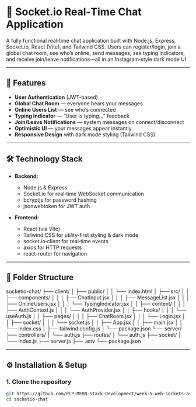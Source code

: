 # 🔌 Socket.io Real‑Time Chat Application

A fully functional real‑time chat application built with Node.js, Express, Socket.io, React (Vite), and Tailwind CSS. Users can register/login, join a global chat room, see who’s online, send messages, see typing indicators, and receive join/leave notifications—all in an Instagram‑style dark mode UI.

---

## 🚀 Features

- **User Authentication** (JWT‑based)  
- **Global Chat Room** — everyone hears your messages  
- **Online Users List** — see who’s connected  
- **Typing Indicator** — “User is typing…” feedback  
- **Join/Leave Notifications** — system messages on connect/disconnect  
- **Optimistic UI** — your messages appear instantly  
- **Responsive Design** with dark mode styling (Tailwind CSS)  

---

## 🛠 Technology Stack

- **Backend:**  
  - Node.js & Express  
  - Socket.io for real‑time WebSocket communication  
  - bcryptjs for password hashing  
  - jsonwebtoken for JWT auth  

- **Frontend:**  
  - React (via Vite)  
  - Tailwind CSS for utility‑first styling & dark mode  
  - socket.io‑client for real‑time events  
  - axios for HTTP requests  
  - react-router for navigation  

---

## 📁 Folder Structure

socketio-chat/
├── client/
│   ├── public/
│   │   └── index.html
│   ├── src/
│   │   ├── components/
│   │   │   ├── ChatInput.jsx
│   │   │   ├── MessageList.jsx
│   │   │   ├── OnlineUsers.jsx
│   │   │   └── TypingIndicator.jsx
│   │   ├── context/
│   │   │   ├── AuthContext.js
│   │   │   └── AuthProvider.jsx
│   │   ├── hooks/
│   │   │   └── useAuth.js
│   │   ├── pages/
│   │   │   ├── ChatRoom.jsx
│   │   │   └── Login.jsx
│   │   ├── socket/
│   │   │   └── socket.js
│   │   ├── App.jsx
│   │   ├── main.jsx
│   │   └── index.css
│   ├── tailwind.config.js
│   └── package.json
└── server/
    ├── controllers/
    │   └── auth.js
    ├── routes/
    │   └── auth.js
    ├── socket/
    │   └── index.js
    ├── server.js
    ├── .env
    └── package.json

---

## ⚙️ Installation & Setup

### 1. Clone the repository

```bash
git https://github.com/PLP-MERN-Stack-Development/week-5-web-sockets-assignment-willy-havertz.git
cd socketio-chat
